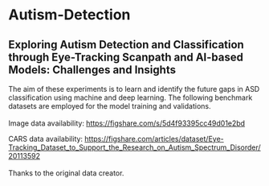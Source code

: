 # Autism-Detection

## Exploring Autism Detection and Classification through Eye-Tracking Scanpath and AI-based Models: Challenges and Insights 

The aim of these experiments is to learn and identify the future gaps in ASD classification using machine and deep learning. The following benchmark datasets are employed for the model training and validations. 
\
\
Image data availability: https://figshare.com/s/5d4f93395cc49d01e2bd 

CARS data availability: https://figshare.com/articles/dataset/Eye-Tracking_Dataset_to_Support_the_Research_on_Autism_Spectrum_Disorder/20113592
\
\
Thanks to the original data creator. 


